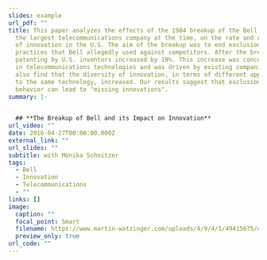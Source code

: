 ```yaml
---
slides: example
url_pdf: ""
title: This paper analyzes the effects of the 1984 breakup of the Bell System,
  the largest telecommunications company at the time, on the rate and direction
  of innovation in the U.S. The aim of the breakup was to end exclusionary
  practices that Bell allegedly used against competitors. After the breakup,
  patenting by U.S. inventors increased by 19%. This increase was concentrated
  in telecommunications technologies and was driven by existing companies. We
  also find that the diversity of innovation, in terms of different approaches
  to the same technology, increased. Our results suggest that exclusionary
  behavior can lead to "missing innovations".
summary: |-
  

  ## **The Breakup of Bell and its Impact on Innovation**
url_video: ""
date: 2016-04-27T00:00:00.000Z
external_link: ""
url_slides: ""
subtitle: with Monika Schnitzer
tags:
  - Bell
  - Innovation
  - Telecommunications
  - ""
links: []
image:
  caption: ""
  focal_point: Smart
  filename: https://www.martin-watzinger.com/uploads/4/9/4/1/49415675/editor/total-us.png?1635505408
  preview_only: true
url_code: ""
---
```

